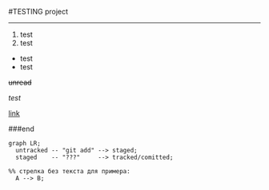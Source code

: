 #TESTING project

---

1. test
2. test

* test
* test

~~unread~~

*test*

[link](https://2ip.com "link111")

###end


```mermaid
graph LR;
  untracked -- "git add" --> staged;
  staged    -- "???"     --> tracked/comitted;

%% стрелка без текста для примера: 
  A --> B;
```

